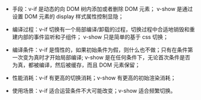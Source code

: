 * 手段：v-if 是动态的向 DOM 树内添加或者删除 DOM 元素；
  v-show 是通过设置 DOM 元素的 display 样式属性控制显隐；

* 编译过程：v-if 切换有一个局部编译/卸载的过程，切换过程中合适地销毁和重建内部的事件监听和子组件；
  v-show 只是简单的基于 css 切换；

* 编译条件：v-if 是惰性的，如果初始条件为假，则什么也不做；只有在条件第一次变为真时才开始局部编译; 
  v-show 是在任何条件下，无论首次条件是否为真，都被编译，然后被缓存，而且 DOM 元素保留；

* 性能消耗：v-if 有更高的切换消耗；v-show 有更高的初始渲染消耗；

* 使用场景：v-if 适合运营条件不大可能改变；v-show 适合频繁切换。
